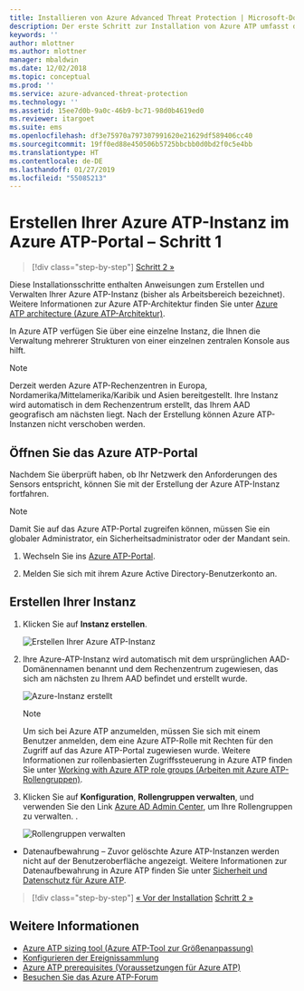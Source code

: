 ```yaml
---
title: Installieren von Azure Advanced Threat Protection | Microsoft-Dokumentation
description: Der erste Schritt zur Installation von Azure ATP umfasst das Erstellen der Instanz für Ihre Azure ATP-Bereitstellung.
keywords: ''
author: mlottner
ms.author: mlottner
manager: mbaldwin
ms.date: 12/02/2018
ms.topic: conceptual
ms.prod: ''
ms.service: azure-advanced-threat-protection
ms.technology: ''
ms.assetid: 15ee7d0b-9a0c-46b9-bc71-98d0b4619ed0
ms.reviewer: itargoet
ms.suite: ems
ms.openlocfilehash: df3e75970a797307991620e21629df589406cc40
ms.sourcegitcommit: 19ff0ed88e450506b5725bbcbb0d0bd2f0c5e4bb
ms.translationtype: HT
ms.contentlocale: de-DE
ms.lasthandoff: 01/27/2019
ms.locfileid: "55085213"
---
```

# <a name="creating-your-azure-atp-instance-in-the-azure-atp-portal---step-1"></a>Erstellen Ihrer Azure ATP-Instanz im Azure ATP-Portal – Schritt 1

> [!div class="step-by-step"]
> [Schritt 2 »](install-atp-step2.md)

Diese Installationsschritte enthalten Anweisungen zum Erstellen und Verwalten Ihrer Azure ATP-Instanz (bisher als Arbeitsbereich bezeichnet). Weitere Informationen zur Azure ATP-Architektur finden Sie unter [Azure ATP architecture (Azure ATP-Architektur)](atp-architecture.md).

In Azure ATP verfügen Sie über eine einzelne Instanz, die Ihnen die Verwaltung mehrerer Strukturen von einer einzelnen zentralen Konsole aus hilft. 

> [!NOTE]
> Derzeit werden Azure ATP-Rechenzentren in Europa, Nordamerika/Mittelamerika/Karibik und Asien bereitgestellt. Ihre Instanz wird automatisch in dem Rechenzentrum erstellt, das Ihrem AAD geografisch am nächsten liegt. Nach der Erstellung können Azure ATP-Instanzen nicht verschoben werden. 

## <a name="enter-the-azure-atp-portal"></a>Öffnen Sie das Azure ATP-Portal

Nachdem Sie überprüft haben, ob Ihr Netzwerk den Anforderungen des Sensors entspricht, können Sie mit der Erstellung der Azure ATP-Instanz fortfahren.

> [!NOTE]
>Damit Sie auf das Azure ATP-Portal zugreifen können, müssen Sie ein globaler Administrator, ein Sicherheitsadministrator oder der Mandant sein.


1.  Wechseln Sie ins [Azure ATP-Portal](https://portal.atp.azure.com).

2.  Melden Sie sich mit ihrem Azure Active Directory-Benutzerkonto an.

## <a name="create-your-instance"></a>Erstellen Ihrer Instanz

1. Klicken Sie auf **Instanz erstellen**. 

    ![Erstellen Ihrer Azure ATP-Instanz](media/create-instance.png)

2. Ihre Azure-ATP-Instanz wird automatisch mit dem ursprünglichen AAD-Domänennamen benannt und dem Rechenzentrum zugewiesen, das sich am nächsten zu Ihrem AAD befindet und erstellt wurde. 

    ![Azure-Instanz erstellt](media/instance-created.png)

    > [!NOTE]
    > Um sich bei Azure ATP anzumelden, müssen Sie sich mit einem Benutzer anmelden, dem eine Azure ATP-Rolle mit Rechten für den Zugriff auf das Azure ATP-Portal zugewiesen wurde. Weitere Informationen zur rollenbasierten Zugriffssteuerung in Azure ATP finden Sie unter [Working with Azure ATP role groups (Arbeiten mit Azure ATP-Rollengruppen)](atp-role-groups.md).
 
3. Klicken Sie auf **Konfiguration**, **Rollengruppen verwalten**, und verwenden Sie den Link [Azure AD Admin Center](https://docs.microsoft.com/azure/active-directory/active-directory-assign-admin-roles-azure-portal), um Ihre Rollengruppen zu verwalten. .

    ![Rollengruppen verwalten](media/creation-manage-role-groups.png)

- Datenaufbewahrung – Zuvor gelöschte Azure ATP-Instanzen werden nicht auf der Benutzeroberfläche angezeigt. Weitere Informationen zur Datenaufbewahrung in Azure ATP finden Sie unter [Sicherheit und Datenschutz für Azure ATP](atp-privacy-compliance.md).


> [!div class="step-by-step"]
> [« Vor der Installation](atp-prerequisites.md)
> [Schritt 2 »](install-atp-step2.md)



## <a name="see-also"></a>Weitere Informationen
- [Azure ATP sizing tool (Azure ATP-Tool zur Größenanpassung)](http://aka.ms/aatpsizingtool)
- [Konfigurieren der Ereignissammlung](configure-event-collection.md)
- [Azure ATP prerequisites (Voraussetzungen für Azure ATP)](atp-prerequisites.md)
- [Besuchen Sie das Azure ATP-Forum](https://aka.ms/azureatpcommunity)
